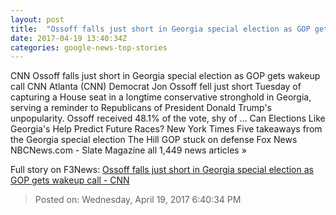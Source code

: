 ```yaml
---
layout: post
title:  "Ossoff falls just short in Georgia special election as GOP gets wakeup call - CNN"
date: 2017-04-19 13:40:34Z
categories: google-news-top-stories
---
```


CNN Ossoff falls just short in Georgia special election as GOP gets wakeup call CNN Atlanta (CNN) Democrat Jon Ossoff fell just short Tuesday of capturing a House seat in a longtime conservative stronghold in Georgia, serving a reminder to Republicans of President Donald Trump's unpopularity. Ossoff received 48.1% of the vote, shy of ... Can Elections Like Georgia's Help Predict Future Races? New York Times Five takeaways from the Georgia special election The Hill GOP stuck on defense Fox News NBCNews.com - Slate Magazine all 1,449 news articles »


Full story on F3News: [Ossoff falls just short in Georgia special election as GOP gets wakeup call - CNN](http://www.f3nws.com/n/zhsKzE)

> Posted on: Wednesday, April 19, 2017 6:40:34 PM
